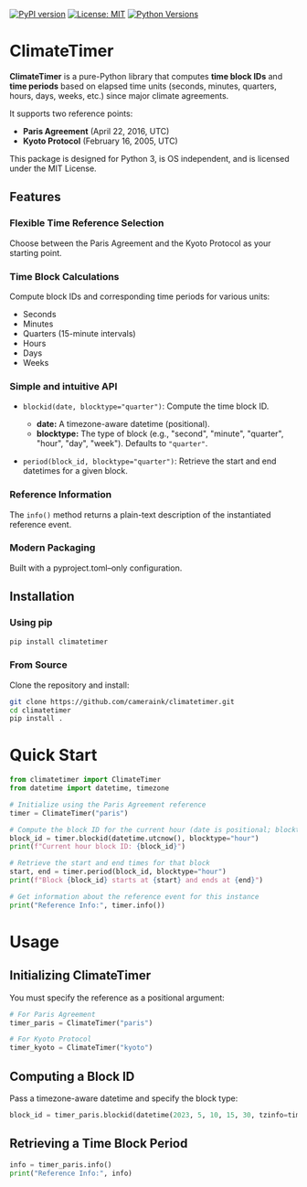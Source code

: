 [![PyPI version](https://img.shields.io/pypi/v/climatetimer.svg)](https://pypi.org/project/climatetimer/)
[![License: MIT](https://img.shields.io/badge/License-MIT-yellow.svg)](LICENSE)
[![Python Versions](https://img.shields.io/pypi/pyversions/climatetimer.svg)](https://pypi.org/project/climatetimer/)

# ClimateTimer

**ClimateTimer** is a pure-Python library that computes **time block IDs** and **time periods** based on elapsed time units (seconds, minutes, quarters, hours, days, weeks, etc.) since major climate agreements.

It supports two reference points:
- **Paris Agreement** (April 22, 2016, UTC)
- **Kyoto Protocol** (February 16, 2005, UTC)

This package is designed for Python 3, is OS independent, and is licensed under the MIT License.

## Features

### Flexible Time Reference Selection
Choose between the Paris Agreement and the Kyoto Protocol as your starting point.

### Time Block Calculations
Compute block IDs and corresponding time periods for various units:
  - Seconds
  - Minutes
  - Quarters (15-minute intervals)
  - Hours
  - Days
  - Weeks

### Simple and intuitive API

  - `blockid(date, blocktype="quarter")`: Compute the time block ID.  
    - **date:** A timezone-aware datetime (positional).  
    - **blocktype:** The type of block (e.g., "second", "minute", "quarter", "hour", "day", "week"). Defaults to `"quarter"`.

  - `period(block_id, blocktype="quarter")`: Retrieve the start and end datetimes for a given block.

### Reference Information
  The `info()` method returns a plain-text description of the instantiated reference event.

### Modern Packaging
Built with a pyproject.toml–only configuration.

## Installation

### Using pip
```bash
pip install climatetimer
```

### From Source
Clone the repository and install:
```bash
git clone https://github.com/cameraink/climatetimer.git
cd climatetimer
pip install .
```

# Quick Start
```python
from climatetimer import ClimateTimer
from datetime import datetime, timezone

# Initialize using the Paris Agreement reference
timer = ClimateTimer("paris")

# Compute the block ID for the current hour (date is positional; blocktype defaults to "quarter")
block_id = timer.blockid(datetime.utcnow(), blocktype="hour")
print(f"Current hour block ID: {block_id}")

# Retrieve the start and end times for that block
start, end = timer.period(block_id, blocktype="hour")
print(f"Block {block_id} starts at {start} and ends at {end}")

# Get information about the reference event for this instance
print("Reference Info:", timer.info())
```

# Usage
## Initializing ClimateTimer
You must specify the reference as a positional argument:
```python
# For Paris Agreement
timer_paris = ClimateTimer("paris")

# For Kyoto Protocol
timer_kyoto = ClimateTimer("kyoto")

```

## Computing a Block ID
Pass a timezone-aware datetime and specify the block type:
```python
block_id = timer_paris.blockid(datetime(2023, 5, 10, 15, 30, tzinfo=timezone.utc), blocktype="hour")
```

## Retrieving a Time Block Period
```python
info = timer_paris.info()
print("Reference Info:", info)
```
